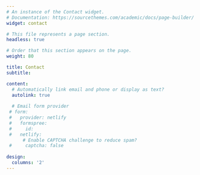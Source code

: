 ```yaml
---
# An instance of the Contact widget.
# Documentation: https://sourcethemes.com/academic/docs/page-builder/
widget: contact

# This file represents a page section.
headless: true

# Order that this section appears on the page.
weight: 80

title: Contact
subtitle:

content:
  # Automatically link email and phone or display as text?
  autolink: true
  
  # Email form provider
 # form:
 #   provider: netlify
 #   formspree:
 #     id:
 #   netlify:
      # Enable CAPTCHA challenge to reduce spam?
 #     captcha: false
  
design:
  columns: '2'
---
```

